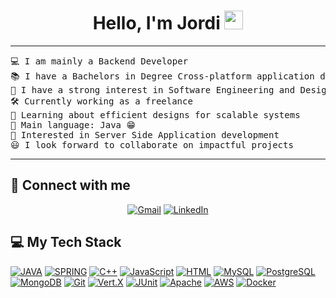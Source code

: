 <h1 align="center">
Hello, I'm Jordi
	<a href="https://github.com/Jordi-D" target="_self">
		<img src="https://media.giphy.com/media/hvRJCLFzcasrR4ia7z/giphy.gif" width="30">
	</a>
</h1>

<hr>

<pre>
💻 I am mainly a Backend Developer
📚 I have a Bachelors in Degree Cross-platform application development
📝 I have a strong interest in Software Engineering and Design
🛠️ Currently working as a freelance
🌱 Learning about efficient designs for scalable systems
🌟 Main language: Java 😁
🚩 Interested in Server Side Application development
😃 I look forward to collaborate on impactful projects
</pre>
<hr>

## 🤝 Connect with me

<p align="center">
	<a href="mailto:devjordi.jd97@gmail.com"><img img src="https://img.shields.io/badge/gmail-%23EA4335.svg?style=plastic&logo=gmail&logoColor=white" alt="Gmail"/></a>
	<a href="https://www.linkedin.com/in/jordidieguezsanchez/"><img src="https://img.shields.io/badge/linkedin-%230A66C2.svg?style=plastic&logo=linkedin&logoColor=white" alt="LinkedIn"/></a>
</p>

## 💻 My Tech Stack

<p>
    <a href="https://www.java.com/"><img alt="JAVA" src="https://img.shields.io/badge/Java-%23FF6F00.svg?logo=java&logoColor=white"></a>
    <a href="https://spring.io/"><img alt="SPRING" src="https://img.shields.io/badge/Spring%20Framework-%236DB33F.svg?style=plastic&logo=spring&logoColor=white"></a>
    <a href=""><img alt="C++" src="https://img.shields.io/badge/C++-%2300599C.svg?logo=c%2B%2B&logoColor=white"></a>
    <a href=""><img alt="JavaScript" src="https://img.shields.io/badge/JavaScript-%23F7DF1E.svg?logo=javascript&logoColor=black"></a>
    <a href=""><img alt="HTML" src="https://img.shields.io/badge/HTML-%23E34F26.svg?style=plastic&logo=html5&logoColor=white"></a>
    <a href="https://www.mysql.com/"><img alt="MySQL" src="https://img.shields.io/badge/MySQL-%234479A1.svg?style=plastic&logo=mysql&logoColor=white"></a>
    <a href="https://www.postgresql.org/"><img alt="PostgreSQL" src="https://img.shields.io/badge/PostgreSQL-%23336791.svg?style=plastic&logo=postgresql&logoColor=white"></a>
    <a href=""><img alt="MongoDB" src="https://img.shields.io/badge/MongoDB-%234EA94B.svg?style=plastic&logo=mongodb&logoColor=white"></a>
    <a href=""><img alt="Git" src="https://img.shields.io/badge/Git-%23F05032.svg?logo=git&logoColor=white"></a>
    <a href="https://vertx.io/"><img alt="Vert.X" src="https://img.shields.io/badge/Vert.X-%235881D8.svg?style=plastic&logo=eclipse-vert.x&logoColor=white"></a>
    <a href="https://junit.org/"><img alt="JUnit" src="https://img.shields.io/badge/JUnit-%25E8562E.svg?style=plastic&logo=junit5&logoColor=white"></a>
    <a href="https://httpd.apache.org/"><img alt="Apache" src="https://img.shields.io/badge/Apache-%23D22128.svg?style=plastic&logo=apache&logoColor=white"></a>
    <a href="https://aws.amazon.com/"><img alt="AWS" src="https://img.shields.io/badge/AWS-%23232F3E.svg?style=plastic&logo=amazon-aws&logoColor=white"></a>
    <a href="https://www.docker.com/"><img alt="Docker" src="https://img.shields.io/badge/Docker-%232496ED.svg?style=plastic&logo=docker&logoColor=white"></a>
</p>

